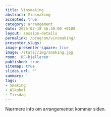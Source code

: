```yaml
---
title: Vinsmaking
abstract: Vinsmaking
accepted: true
category: arrangement
date: 2025-02-18 16:30:00 +0100
layout: session-details
permalink: /program/vinsmaking/
presenter_slugs:
image-presenter-square: true
image: /static/img/smaking.jpg
room: 'RF-kjelleren'
published: true
sitemap: true
slides_url: ''
summary: ''
tags:
- Smaking
- Alkohol
- Tirsdag
---
```


Nærmere info om arrangementet kommer siden.

